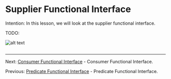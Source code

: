 # Supplier Functional Interface

Intention: In this lesson, we will look at the supplier functional interface.

TODO:

![alt text](../../etc/features/img.png "Img")

```java

```

<hr>

Next: [Consumer Functional Interface](chapter_6.md "Consumer Functional Interface") - Consumer Functional Interface.

Previous: [Predicate Functional Interface](chapter_4.md "Predicate Functional Interface") - Predicate Functional Interface.